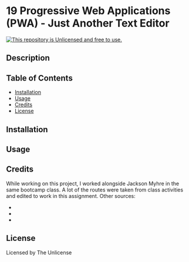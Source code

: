 # 19 Progressive Web Applications (PWA) - Just Another Text Editor

[![This repository is Unlicensed and free to use.](https://img.shields.io/badge/license-Unlicense-blue.svg)](http://unlicense.org/)

## Description
  
## Table of Contents
- [Installation](#installation)
- [Usage](#usage)
- [Credits](#credits)
- [License](#license)

## Installation


## Usage 

## Credits
While working on this project, I worked alongside Jackson Myhre in the same bootcamp class. A lot of the routes were taken from class activities and edited to work in this assignment. Other sources: 
- []()
- []()
- []()

## License
Licensed by The Unlicense
